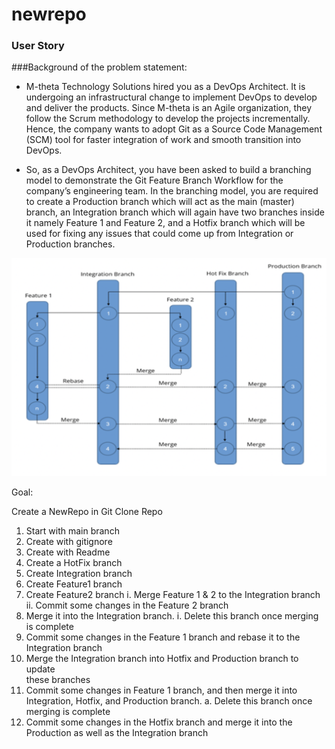 # newrepo
### User Story
###Background of the problem statement:

 - M-theta Technology Solutions hired you as a DevOps Architect. It is undergoing an infrastructural change to implement DevOps to develop and deliver the products. Since M-theta is an Agile organization, they follow the Scrum methodology to develop the projects incrementally. Hence, the company wants to adopt Git as a Source Code Management (SCM) tool for faster integration of work and smooth transition into DevOps.

- So, as a DevOps Architect, you have been asked to build a branching model to demonstrate the Git Feature Branch Workflow for the company’s engineering team. In the branching model, you are required to create a Production branch which will act as the main (master) branch, an Integration branch which will again have two branches inside it namely Feature 1 and Feature 2, and a Hotfix branch which will be used for fixing any issues that could come up from Integration or Production branches.

![layout](/images/layout.jpg)

Goal:

Create a NewRepo in Git
Clone Repo
1.	Start with main branch
2.	Create with gitignore
3.	Create with Readme
4.	Create a HotFix branch
5.	Create Integration branch
6.	Create Feature1 branch 
7.	Create Feature2 branch
    i.	Merge Feature 1 & 2 to the Integration branch
    ii.	Commit some changes in the Feature 2 branch 
8.	Merge it into the Integration branch. 
    i.	Delete this branch once merging is complete
9.	Commit some changes in the Feature 1 branch and rebase it to the    
        Integration branch
10.	Merge the Integration branch into Hotfix and Production branch to update   
        these branches
11.	Commit some changes in Feature 1 branch, and then merge it into Integration, 
        Hotfix, and Production branch. 
    a.	Delete this branch once merging is complete
12.	Commit some changes in the Hotfix branch and merge it into the Production as 
    well as the Integration branch


